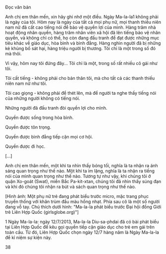 Đọc văn bản

Anh chị em thân mến,
xin hãy ghi nhớ một điều.
Ngày Ma-la-la1 không phải
là ngày của tôi. Hôm nay
là ngày của tất cả mọi phụ
nữ, mọi thanh thiếu niên
nam nữ đã cất cao tiếng
nói để bảo vệ quyền lợi của
mình. Hàng trăm nhà hoạt
động nhân quyền, hàng
trăm nhân viên xã hội
đã lên tiếng bảo vệ nhân
quyền, và không chỉ có thế,
họ còn đang đấu tranh để
đạt được những mục tiêu khác về giáo dục, hòa bình và bình đẳng. Hàng nghìn
người đã bị những kẻ khủng bố sát hại, hàng triệu người bị thương. Tôi chỉ là một
trong số đó mà thôi.

Vì vậy, hôm nay tôi đứng đây... Tôi chỉ là một, trong số rất nhiều cô gái như tôi.

Tôi cất tiếng - không phải cho bản thân tôi, mà cho tất cả các thanh thiếu niên
nam nữ như tôi.

Tôi cao giọng - không phải để thét lên, mà để người ta nghe thấy tiếng nói của
những người không có tiếng nói.

Những người đã đấu tranh đòi quyền lợi cho mình.

Quyền được sống trong hòa bình.

Quyền được tôn trọng.

Quyền được bình đẳng tiếp cận mọi cơ hội.

Quyền được đi học.

[...]

Anh chị em thân mến, một khi ta nhìn thấy bóng tối, nghĩa là ta nhận ra ánh sáng
quan trọng như thế nào. Một khi ta im lặng, nghĩa là ta nhận ra tiếng nói của mình
quan trọng như thế nào. Tương tự như vậy, khi chúng tôi ở quận Xo-goát (Swat),
miền Bắc Pa-kit-xtan, chúng tôi đã nhìn thấy súng đạn và khi đó chúng tôi nhận ra
bút và sách quan trọng như thế nào.

[Hình ảnh: Một phụ nữ trẻ đang phát biểu trước micro, mặc trang phục truyền thống với khăn trùm đầu màu hồng nhạt. Phía sau cô là một số người đang vỗ tay. Chú thích dưới hình: "Ma-la-la phát biểu trước Đại hội đồng Giới trẻ Liên Hợp Quốc (girlsglobe.org)"]

1 Ngày Ma-la-la: ngày 12/7/2013, Ma-la-la Diu-sa-phdai đã có bài phát biểu tại Liên Hợp Quốc để kêu gọi quyền tiếp cận giáo dục cho trẻ em gái trên toàn cầu. Từ đó, Liên Hợp Quốc chọn ngày 12/7 hàng năm là Ngày Ma-la-la để kỉ niệm sự kiện này.

38